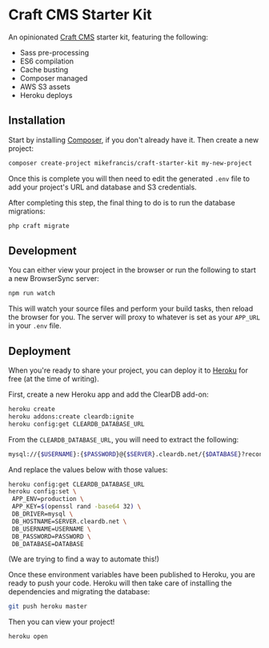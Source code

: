 # Craft CMS Starter Kit

An opinionated [Craft CMS](https://craftcms.com) starter kit, featuring the following:

* Sass pre-processing
* ES6 compilation
* Cache busting
* Composer managed
* AWS S3 assets
* Heroku deploys

## Installation

Start by installing [Composer](https://getcomposer.org/doc/00-intro.md#installation-linux-unix-osx), if you don't 
already have it. Then create a new project:

```bash
composer create-project mikefrancis/craft-starter-kit my-new-project
```

Once this is complete you will then need to edit the generated `.env` file to add your project's URL and database and 
S3 credentials.

After completing this step, the final thing to do is to run the database migrations:

```bash
php craft migrate
```

## Development

You can either view your project in the browser or run the following to start a new BrowserSync server: 

```bash
npm run watch
```

This will watch your source files and perform your build tasks, then reload the browser for you. The server will proxy 
to whatever is set as your `APP_URL` in your `.env` file.

## Deployment

When you're ready to share your project, you can deploy it to [Heroku](https://heroku.com) for free (at the time of writing).

First, create a new Heroku app and add the ClearDB add-on:

```bash
heroku create
heroku addons:create cleardb:ignite
heroku config:get CLEARDB_DATABASE_URL
```

From the `CLEARDB_DATABASE_URL`, you will need to extract the following:

```bash
mysql://{$USERNAME}:{$PASSWORD}@{$SERVER}.cleardb.net/{$DATABASE}?reconnect=true
```

And replace the values below with those values:

```bash
heroku config:get CLEARDB_DATABASE_URL
heroku config:set \
 APP_ENV=production \
 APP_KEY=$(openssl rand -base64 32) \
 DB_DRIVER=mysql \
 DB_HOSTNAME=SERVER.cleardb.net \
 DB_USERNAME=USERNAME \
 DB_PASSWORD=PASSWORD \
 DB_DATABASE=DATABASE
```

(We are trying to find a way to automate this!)

Once these environment variables have been published to Heroku, you are ready to push your code. Heroku will then take 
care of installing the dependencies and migrating the database:

```bash
git push heroku master
```

Then you can view your project!

```bash
heroku open
```
